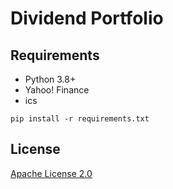 # Dividend Portfolio

## Requirements
* Python 3.8+
* Yahoo! Finance
* ics

```shell2
pip install -r requirements.txt
```

## License
[Apache License 2.0](https://github.com/adelshb/dividend-portfolio/blob/main/LICENSE)